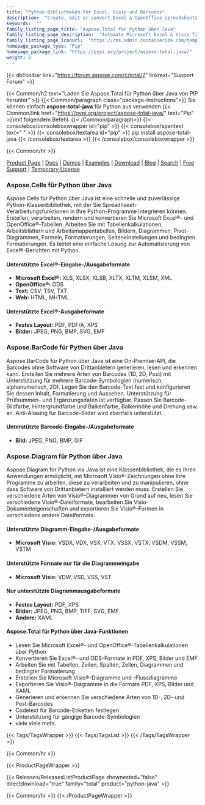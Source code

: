 ```yaml
---
title: "Python-Bibliotheken für Excel, Visio und Barcodes"
description:  "Create, edit or convert Excel & OpenOffice spreadsheets and Visio diagram. Add barcode generation & scanning capabilities to Python apps"
keywords:  ""
family_listing_page_title: "Aspose.Total für Python über Java"
family_listing_page_description:  "Automate Microsoft Excel & Visio file generation, editing & conversion processes with Python libraries"
family_listing_page_iconurl:  "https://cms.admin.containerize.com/templates/aspose/img/products/total/aspose_total-for-python-via-java.svg"
homepage_package_type: "Pip"
homepage_package_link: "https://pypi.org/project/aspose-total-java/"
weight: 8
---
```


{{< dbToolbar link="https://forum.aspose.com/c/total/7" linktext="Support Forum" >}}

{{< Common/h2 text="Laden Sie Aspose.Total für Python über Java von PIP herunter"  >}}
{{< Common/paragraph class="package-instructions">}}
Sie können einfach <b>aspose-total-java</b> für Python aus verwenden
{{< Common/link href="https://pypi.org/project/aspose-total-java/" text="Pip"  >}}mit folgendem Befehl.
{{< /Common/paragraph>}}
{{< consolebox/consoleboxwrapper id="pip" >}}
       {{< consolebox/spantext text=" " >}}
       {{< consolebox/textarea id="pip" >}} pip install aspose-total-java {{< /consolebox/textarea >}}
{{< /consolebox/consoleboxwrapper >}}

{{< Common/hr >}}

[Product Page](https://products.aspose.com/total/python-java) | [Docs](https://docs.aspose.com/total/pythonjava/) | [Demos](https://products.aspose.app/total/family) | [Examples](https://aspose.github.io/) | [Download](https://downloads.aspose.com/total/pythonjava) | [Blog](https://blog.aspose.com/category/total/) | [Search](https://search.aspose.com/) | [Free Support](https://forum.aspose.com/c/total/7) | [Temporary License](https://purchase.aspose.com/temporary-license)

### Aspose.Cells für Python über Java

Aspose.Cells für Python über Java ist eine schnelle und zuverlässige Python-Klassenbibliothek, mit der Sie Spreadhseet-Verarbeitungsfunktionen in Ihre Python-Programme integrieren können. Erstellen, verarbeiten, rendern und konvertieren Sie Microsoft Excel®- und OpenOffice®-Tabellen. Arbeiten Sie mit Tabellenkalkulationen, Arbeitsblättern und Arbeitsmappentabellen, Bildern, Diagrammen, Pivot-Diagrammen, Formeln, Formatierungen, Seiteneinstellungen und bedingten Formatierungen. Es bietet eine einfache Lösung zur Automatisierung von Excel®-Berichten mit Python.

#### Unterstützte Excel®-Eingabe-/Ausgabeformate

- **Microsoft Excel®:** XLS, XLSX, XLSB, XLTX, XLTM, XLSM, XML
- **OpenOffice®:** ODS
- **Text:** CSV, TSV, TXT
- **Web:** HTML, MHTML

#### Unterstützte Excel®-Ausgabeformate

- **Festes Layout:** PDF, PDF/A, XPS
- **Bilder:** JPEG, PNG, BMP, SVG, EMF

### Aspose.BarCode für Python über Java

Aspose.BarCode für Python über Java ist eine On-Premise-API, die Barcodes ohne Software von Drittanbietern generieren, lesen und erkennen kann. Erstellen Sie mehrere Arten von Barcodes (1D, 2D, Post) mit Unterstützung für mehrere Barcode-Symbologien (numerisch, alphanumerisch, 2D). Legen Sie den Barcode-Text fest und konfigurieren Sie dessen Inhalt, Formatierung und Aussehen. Unterstützung für Prüfsummen- und Ergänzungsdaten ist verfügbar. Passen Sie Barcode-Bildfarbe, Hintergrundfarbe und Balkenfarbe, Balkenhöhe und Drehung usw. an. Anti-Aliasing für Barcode-Bilder wird ebenfalls unterstützt.

#### Unterstützte Barcode-Eingabe-/Ausgabeformate

- **Bild:** JPEG, PNG, BMP, GIF

### Aspose.Diagram für Python über Java

Aspose.Diagram for Python via Java ist eine Klassenbibliothek, die es Ihren Anwendungen ermöglicht, mit Microsoft Visio®-Zeichnungen ohne Ihre Programme zu arbeiten, diese zu verarbeiten und zu manipulieren, ohne dass Software von Drittanbietern installiert werden muss. Erstellen Sie verschiedene Arten von Visio®-Diagrammen von Grund auf neu, lesen Sie verschiedene Visio®-Dateiformate, bearbeiten Sie Visio-Dokumenteigenschaften und exportieren Sie Visio®-Formen in verschiedene andere Dateiformate.

#### Unterstützte Diagramm-Eingabe-/Ausgabeformate

- **Microsoft Visio:** VSDX, VDX, VSX, VTX, VSSX, VSTX, VSDM, VSSM, VSTM

#### Unterstützte Formate nur für die Diagrammeingabe

- **Microsoft Visio:** VDW, VSD, VSS, VST

#### Nur unterstützte Diagrammausgabeformate

- **Festes Layout:** PDF, XPS
- **Bilder:** JPEG, PNG, BMP, TIFF, SVG, EMF
- **Andere:** XAML

#### Aspose.Total für Python über Java-Funktionen

- Lesen Sie Microsoft Excel®- und OpenOffice®-Tabellenkalkulationen über Python
- Konvertieren Sie Excel®- und ODS-Formate in PDF, XPS, Bilder und EMF
- Arbeiten Sie mit Tabellen, Zeilen, Spalten, Zellen, Diagrammen und bedingter Formatierung
- Erstellen Sie Microsoft Visio®-Diagramme und -Flussdiagramme
- Exportieren Sie Visio®-Diagramme in die Formate PDF, XPS, Bilder und XAML
- Generieren und erkennen Sie verschiedene Arten von 1D-, 2D- und Post-Barcodes
- Codetext für Barcode-Etiketten festlegen
- Unterstützung für gängige Barcode-Symbologien
- viele viele mehr.

{{< Tags/TagsWrapper >}}
 {{< Tags/TagsList >}}
{{< /Tags/TagsWrapper >}}

{{< Common/hr >}}

{{< ProductPageWrapper >}}
<!-- ReleasesListProductPage-->
   {{< Releases/ReleasesListProductPage shownested="false"  directdownload="true" family="total" product="python-java" >}}
<!-- /ReleasesListProductPage-->
{{< Common/hr >}}
{{< /ProductPageWrapper >}}

